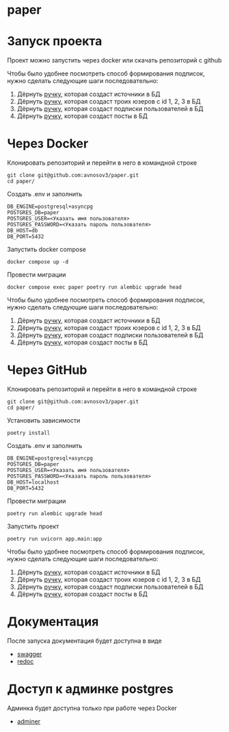 # paper

# Запуск проекта

Проект можно запустить через docker или скачать репозиторий с github

Чтобы было удобнее посмотреть способ формирования подписок, нужно сделать следующие шаги последовательно:

1. Дёрнуть [ручку](http://127.0.0.1:8000/api/v1/auto/fill-source), которая создаст источники в БД
2. Дёрнуть [ручку](http://127.0.0.1:8000/api/v1/auto/fill-user), которая создаст троих юзеров с id 1, 2, 3 в БД
3. Дёрнуть [ручку](http://127.0.0.1:8000/api/v1/auto/fill-subscriptions), которая создаст подписки пользователей в БД
4. Дёрнуть [ручку](http://127.0.0.1:8000/api/v1/auto/fill-posts), которая создаст посты в БД

# Через Docker

Клонировать репозиторий и перейти в него в командной строке

```
git clone git@github.com:avnosov3/paper.git
cd paper/
```

Создать .env и заполнить

```
DB_ENGINE=postgresql+asyncpg
POSTGRES_DB=paper
POSTGRES_USER=<Указать имя пользователя>
POSTGRES_PASSWORD=<Указать пароль пользователя>
DB_HOST=db
DB_PORT=5432
```

Запустить docker compose

```
docker compose up -d
```

Провести миграции

```
docker compose exec paper poetry run alembic upgrade head
```

Чтобы было удобнее посмотреть способ формирования подписок, нужно сделать следующие шаги последовательно:

1. Дёрнуть [ручку](http://127.0.0.1:8000/api/v1/auto/fill-source), которая создаст источники в БД
2. Дёрнуть [ручку](http://127.0.0.1:8000/api/v1/auto/fill-user), которая создаст троих юзеров с id 1, 2, 3 в БД
3. Дёрнуть [ручку](http://127.0.0.1:8000/api/v1/auto/fill-subscriptions), которая создаст подписки пользователей в БД
4. Дёрнуть [ручку](http://127.0.0.1:8000/api/v1/auto/fill-posts), которая создаст посты в БД

# Через GitHub


Клонировать репозиторий и перейти в него в командной строке

```
git clone git@github.com:avnosov3/paper.git
cd paper/
```

Установить зависимости

```
poetry install
```

Создать .env и заполнить

```
DB_ENGINE=postgresql+asyncpg
POSTGRES_DB=paper
POSTGRES_USER=<Указать имя пользователя>
POSTGRES_PASSWORD=<Указать пароль пользователя>
DB_HOST=localhost
DB_PORT=5432
```

Провести миграции
```
poetry run alembic upgrade head
```

Запустить проект

```
poetry run uvicorn app.main:app
```

Чтобы было удобнее посмотреть способ формирования подписок, нужно сделать следующие шаги последовательно:

1. Дёрнуть [ручку](http://127.0.0.1:8000/api/v1/auto/fill-source), которая создаст источники в БД
2. Дёрнуть [ручку](http://127.0.0.1:8000/api/v1/auto/fill-user), которая создаст троих юзеров с id 1, 2, 3 в БД
3. Дёрнуть [ручку](http://127.0.0.1:8000/api/v1/auto/fill-subscriptions), которая создаст подписки пользователей в БД
4. Дёрнуть [ручку](http://127.0.0.1:8000/api/v1/auto/fill-posts), которая создаст посты в БД

# Документация

После запуска документация будет доступна в виде
* [swagger](http://127.0.0.1:8000/docs/)
* [redoc](http://127.0.0.1:8000/redoc/)

# Доступ к админке postgres

Админка будет доступна только при работе через Docker

* [adminer](http://127.0.0.1:8080/)